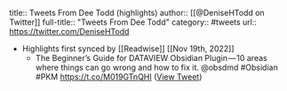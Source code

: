 title:: Tweets From Dee Todd (highlights)
author:: [[@DeniseHTodd on Twitter]]
full-title:: "Tweets From Dee Todd"
category:: #tweets
url:: https://twitter.com/DeniseHTodd

- Highlights first synced by [[Readwise]] [[Nov 19th, 2022]]
	- The Beginner’s Guide for DATAVIEW Obsidian Plugin — 10 areas where things can go wrong and how to fix it. @obsdmd #Obsidian #PKM https://t.co/M019GTnQHI ([View Tweet](https://twitter.com/DeniseHTodd/status/1537525209657249794))